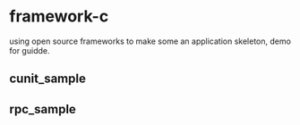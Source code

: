 framework-c
==============
 
using open source frameworks to make some an application skeleton, demo for guidde.
  
cunit_sample
-----------------

rpc_sample
-----------------
